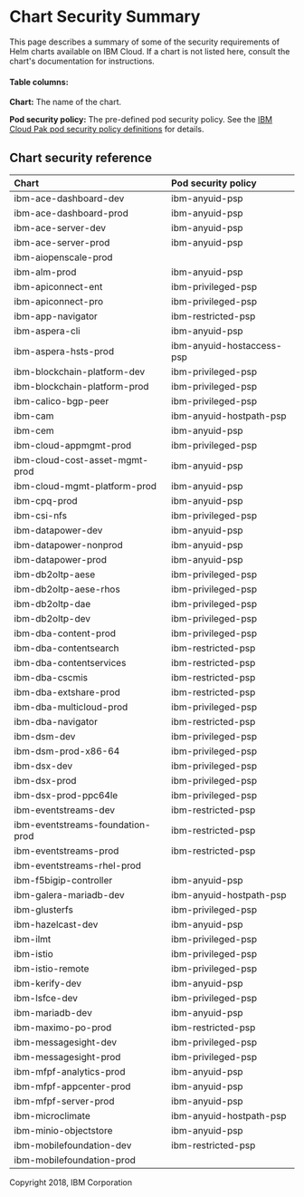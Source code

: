 

# Chart Security Summary
This page describes a summary of some of the security requirements of
Helm charts available on IBM Cloud.  If a chart is not listed here, consult
the chart's documentation for instructions.

#### Table columns:
**Chart:**  The name of the chart.

**Pod security policy:**  The pre-defined pod security policy.  See the  [IBM Cloud Pak pod security policy definitions](../spec/security/psp) for details.

## Chart security reference

| Chart | Pod security policy |
|:----------|:---------------|
| ibm-ace-dashboard-dev | ibm-anyuid-psp |
| ibm-ace-dashboard-prod | ibm-anyuid-psp |
| ibm-ace-server-dev | ibm-anyuid-psp |
| ibm-ace-server-prod | ibm-anyuid-psp |
| ibm-aiopenscale-prod |  |
| ibm-alm-prod | ibm-anyuid-psp |
| ibm-apiconnect-ent | ibm-privileged-psp |
| ibm-apiconnect-pro | ibm-privileged-psp |
| ibm-app-navigator | ibm-restricted-psp |
| ibm-aspera-cli | ibm-anyuid-psp |
| ibm-aspera-hsts-prod | ibm-anyuid-hostaccess-psp |
| ibm-blockchain-platform-dev | ibm-privileged-psp |
| ibm-blockchain-platform-prod | ibm-privileged-psp |
| ibm-calico-bgp-peer | ibm-privileged-psp |
| ibm-cam | ibm-anyuid-hostpath-psp |
| ibm-cem | ibm-anyuid-psp |
| ibm-cloud-appmgmt-prod | ibm-privileged-psp |
| ibm-cloud-cost-asset-mgmt-prod | ibm-anyuid-psp |
| ibm-cloud-mgmt-platform-prod | ibm-anyuid-psp |
| ibm-cpq-prod | ibm-anyuid-psp |
| ibm-csi-nfs | ibm-privileged-psp |
| ibm-datapower-dev | ibm-anyuid-psp |
| ibm-datapower-nonprod | ibm-anyuid-psp |
| ibm-datapower-prod | ibm-anyuid-psp |
| ibm-db2oltp-aese | ibm-privileged-psp |
| ibm-db2oltp-aese-rhos | ibm-privileged-psp |
| ibm-db2oltp-dae | ibm-privileged-psp |
| ibm-db2oltp-dev | ibm-privileged-psp |
| ibm-dba-content-prod | ibm-privileged-psp |
| ibm-dba-contentsearch | ibm-restricted-psp |
| ibm-dba-contentservices | ibm-restricted-psp |
| ibm-dba-cscmis | ibm-restricted-psp |
| ibm-dba-extshare-prod | ibm-restricted-psp |
| ibm-dba-multicloud-prod | ibm-privileged-psp |
| ibm-dba-navigator | ibm-restricted-psp |
| ibm-dsm-dev | ibm-privileged-psp |
| ibm-dsm-prod-x86-64 | ibm-privileged-psp |
| ibm-dsx-dev | ibm-privileged-psp |
| ibm-dsx-prod | ibm-privileged-psp |
| ibm-dsx-prod-ppc64le | ibm-privileged-psp |
| ibm-eventstreams-dev | ibm-restricted-psp |
| ibm-eventstreams-foundation-prod | ibm-restricted-psp |
| ibm-eventstreams-prod | ibm-restricted-psp |
| ibm-eventstreams-rhel-prod |  |
| ibm-f5bigip-controller | ibm-anyuid-psp |
| ibm-galera-mariadb-dev | ibm-anyuid-hostpath-psp |
| ibm-glusterfs | ibm-privileged-psp |
| ibm-hazelcast-dev | ibm-anyuid-psp |
| ibm-ilmt | ibm-privileged-psp |
| ibm-istio | ibm-privileged-psp |
| ibm-istio-remote | ibm-privileged-psp |
| ibm-kerify-dev | ibm-anyuid-psp |
| ibm-lsfce-dev | ibm-privileged-psp |
| ibm-mariadb-dev | ibm-anyuid-psp |
| ibm-maximo-po-prod | ibm-restricted-psp |
| ibm-messagesight-dev | ibm-privileged-psp |
| ibm-messagesight-prod | ibm-privileged-psp |
| ibm-mfpf-analytics-prod | ibm-anyuid-psp |
| ibm-mfpf-appcenter-prod | ibm-anyuid-psp |
| ibm-mfpf-server-prod | ibm-anyuid-psp |
| ibm-microclimate | ibm-anyuid-hostpath-psp |
| ibm-minio-objectstore | ibm-anyuid-psp |
| ibm-mobilefoundation-dev | ibm-restricted-psp |
| ibm-mobilefoundation-prod |  |
Copyright 2018, IBM Corporation 
